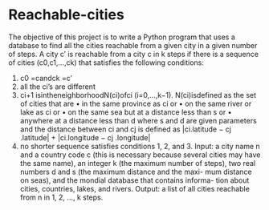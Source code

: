 # Reachable-cities
The objective of this project is to write a Python program that uses a database to find all the cities reachable from a given city in a given number of steps.
A city c′ is reachable from a city c in k steps if there is a sequence of cities (c0,c1,...,ck) that satisfies the following conditions: 
1. c0 =candck =c′
2. all the ci’s are different
3. ci+1 isintheneighborhoodN(ci)ofci (i=0,...,k−1). N(ci)isdefined as the set of cities that are
  • in the same province as ci or
  • on the same river or lake as ci or
  • on the same sea but at a distance less than s or • anywhere at a distance less than d
  where s and d are given parameters and the distance between ci and cj is defined as
  |ci.latitude − cj .latitude| + |ci.longitude − cj .longitude|
4. no shorter sequence satisfies conditions 1, 2, and 3.
Input: a city name n and a country code c (this is necessary because several cities may have the same name), an integer k (the maximum number of steps), two real numbers d and s (the maximum distance and the maxi- mum distance on seas), and the mondial database that contains informa- tion about cities, countries, lakes, and rivers.
Output:
a list of all cities reachable from n in 1, 2, ..., k steps.
